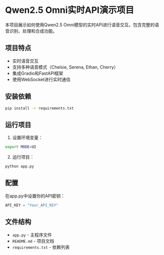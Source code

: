# Qwen2.5 Omni实时API演示项目

本项目展示如何使用Qwen2.5 Omni模型的实时API进行语音交互。包含完整的语音识别、处理和合成功能。

## 项目特点
- 实时语音交互
- 支持多种语音模式（Chelsie, Serena, Ethan, Cherry）
- 集成Gradio和FastAPI框架
- 使用WebSocket进行实时通信

## 安装依赖
```bash
pip install -r requirements.txt
```

## 运行项目
1. 设置环境变量：
```bash
export MODE=UI
```
2. 运行项目：
```bash
python app.py
```

## 配置
在app.py中设置你的API密钥：
```python
API_KEY = "Your_API_KEY"
```

## 文件结构
- `app.py` - 主程序文件
- `README.md` - 项目文档
- `requirements.txt` - 依赖列表